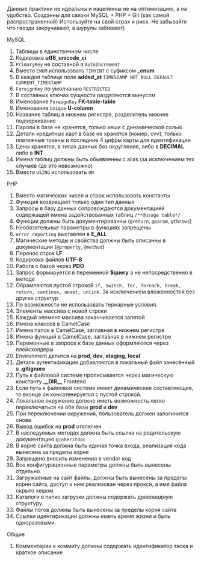 Данные практики не идеальны и нацеленны не на оптимизацию, а на удобство. Созданны для связки MySQL + PHP + Git (как самой распространенной)
Используйте на свой страх и риск. 
Не забывайте что гвозди закручивают, а шурупы забивают)

MySQL

1. Таблицы в единственном числе
2. Кодировка **utf8_unicode_ci**
3. ``PrimaryKey`` не составной а ``AutoIncrement``
4. Вместо ``ENUM`` использовать ``TINYINT`` с суфиксом **\_enum**
5. В каждой таблице поле **added_at** ``TIMESTAMP NOT NULL DEFAULT CURRENT_TIMESTAMP``
6. ``ForeignKey`` по умолчанию ``RESTRICTED``
7. В составных ключах сущности разделяются минусом
7. Именование ``ForeignKey`` **FK-table-table**
8. Именование ``Unique`` **U-column**
9. Название таблиц в нижнем регистре, разделитель нижнее подчеркивание
10. Пароли в базе не хранятся, только хеши с динамической солью
11. Детали кредитных карт в базе не хранятся (номер, сvv), только платежные токены и последние 4 цифры карты для идентификации
12. Цены хранятся, в типах данных без округления, либо в **DECIMAL** либо в **INT**
13. Имена таблиц должны быть обьявленны с alias (за исключением тех случаев где это невозможно)
14. Вместо ``USING`` использовать ``ON``

PHP
1. Вместо магических чисел и строк использовать константы
2. Функция возвращает только один тип данных
3. Запросы в базу данных сопровождаются документацией содержащей имена задействованных таблиц ``/**@usage table*/``
4. Функции должны быть документированны (``@return``, ``@param``, ``@throws``)
5. Необязательные параметры в функциях запрещены
6. ``error_reporting`` выставлен в **E_ALL**
7. Магические методы и свойства должны быть описанны в документации (``@property``, ``@method``)
8. Перенос строк **LF**
9. Кодировка файлов **UTF-8**
10. Работа с базой через **PDO**
11. Запрос формируется в переменной **$query** а не непосредственно в методе
12. Обрамляются пустой строкой ``if, switch, for, foreach, break, return, continue, unset, unlink``. За исключением вложенностей без других структур
13. По возможности не использовать тернарные условия.
14. Элементы массива с новой строки
15. Каждый элемент массива заканчивается запятой
16. Имена классов в CamelCase
17. Имена папок в CamelCase, заглавная в нижнем регистре
18. Имена функций в CamelCase, заглавная в нижнем регистре
19. Переменные в запросе к базе данных оформляются через плейсхолдеры
20. Environment делится на **prod**, **dev**, **staging**, **local**
21. Детали аутентификации добавляются в локальный файл занесённый в **.gitignore**
22. Путь к файловой системе прописывается через магическую константу **\_\_DIR\_\_**
Frontend
23. Если путь к файловой системе имеет динамические составляющие, то вконце он конкатенируется с пустой строкой.
24. Локальное окружение должно иметь возможность легко переключаться на обе базы **prod** и **dev**
25. При переключении окружения, пользователь должен залогинится снова
26. Вывод ошибок на **prod** отключен
27. В наследуемых методах должна быть ссылка на родительскую документацию ``@inheritdoc``
28. В корне сайта должна быть единая точка входа, реализация кода вынесена за пределы корня
29. Запрещено вносить изменения в vendor код
30. Все конфигурационные параметры должны быть вынесены отдельно.
31. Загружаемые на сайт файлы, должны быть вынесены за пределы корня сайта, доступ к ним реализован через прокси, а имя файла скрыто хешом
32. Каталоги в папке загрузки должны содержать древовидную структуру.
33. Файлы логов должны быть вынесены за пределы корня сайта
34. Ссылки идентификации должны иметь время жизни и быть одноразовыми.

Общие
1. Комментарии к коммиту должны содержать идентификатор таска и краткое описание

